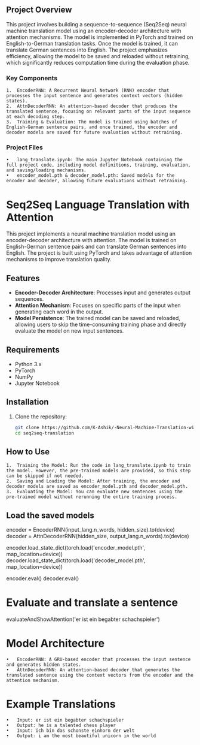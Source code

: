 ## Project Overview

This project involves building a sequence-to-sequence (Seq2Seq) neural machine translation model using an encoder-decoder architecture with attention mechanisms. The model is implemented in PyTorch and trained on English-to-German translation tasks. Once the model is trained, it can translate German sentences into English. The project emphasizes efficiency, allowing the model to be saved and reloaded without retraining, which significantly reduces computation time during the evaluation phase.

### Key Components

	1.	EncoderRNN: A Recurrent Neural Network (RNN) encoder that processes the input sentence and generates context vectors (hidden states).
	2.	AttnDecoderRNN: An attention-based decoder that produces the translated sentence, focusing on relevant parts of the input sequence at each decoding step.
	3.	Training & Evaluation: The model is trained using batches of English-German sentence pairs, and once trained, the encoder and decoder models are saved for future evaluation without retraining.

### Project Files

	•	lang_translate.ipynb: The main Jupyter Notebook containing the full project code, including model definitions, training, evaluation, and saving/loading mechanisms.
	•	encoder_model.pth & decoder_model.pth: Saved models for the encoder and decoder, allowing future evaluations without retraining.


 # Seq2Seq Language Translation with Attention

This project implements a neural machine translation model using an encoder-decoder architecture with attention. The model is trained on English-German sentence pairs and can translate German sentences into English. The project is built using PyTorch and takes advantage of attention mechanisms to improve translation quality.

## Features
- **Encoder-Decoder Architecture**: Processes input and generates output sequences.
- **Attention Mechanism**: Focuses on specific parts of the input when generating each word in the output.
- **Model Persistence**: The trained model can be saved and reloaded, allowing users to skip the time-consuming training phase and directly evaluate the model on new input sentences.

## Requirements
- Python 3.x
- PyTorch
- NumPy
- Jupyter Notebook

## Installation
1. Clone the repository:
   ```bash
   git clone https://github.com/K-Ashik/-Neural-Machine-Translation-with-Attention-Using-Seq2Seq-Architecture.git
   cd seq2seq-translation


## How to Use

	1.	Training the Model: Run the code in lang_translate.ipynb to train the model. However, the pre-trained models are provided, so this step can be skipped if not needed.
	2.	Saving and Loading the Model: After training, the encoder and decoder models are saved as encoder_model.pth and decoder_model.pth.
	3.	Evaluating the Model: You can evaluate new sentences using the pre-trained model without rerunning the entire training process.


## Load the saved models
encoder = EncoderRNN(input_lang.n_words, hidden_size).to(device)
decoder = AttnDecoderRNN(hidden_size, output_lang.n_words).to(device)

encoder.load_state_dict(torch.load('encoder_model.pth', map_location=device))
decoder.load_state_dict(torch.load('decoder_model.pth', map_location=device))

encoder.eval()
decoder.eval()

# Evaluate and translate a sentence
evaluateAndShowAttention('er ist ein begabter schachspieler')


# Model Architecture

	•	EncoderRNN: A GRU-based encoder that processes the input sentence and generates hidden states.
	•	AttnDecoderRNN: An attention-based decoder that generates the translated sentence using the context vectors from the encoder and the attention mechanism.

# Example Translations

	•	Input: er ist ein begabter schachspieler
	•	Output: he is a talented chess player
	•	Input: ich bin das schonste einhorn der welt
	•	Output: i am the most beautiful unicorn in the world

